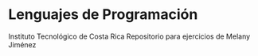 # Lenguajes de Programación
Instituto Tecnológico de Costa Rica
Repositorio para ejercicios de Melany Jiménez 
